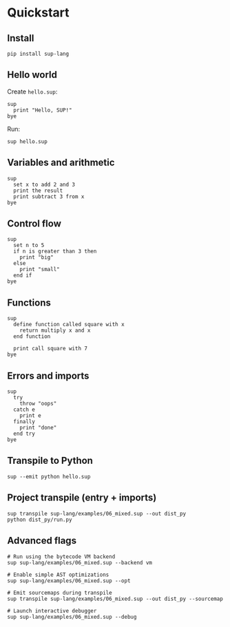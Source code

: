 Quickstart
==========

Install
-------
```
pip install sup-lang
```

Hello world
-----------
Create `hello.sup`:
```
sup
  print "Hello, SUP!"
bye
```

Run:
```
sup hello.sup
```

Variables and arithmetic
------------------------
```
sup
  set x to add 2 and 3
  print the result
  print subtract 3 from x
bye
```

Control flow
------------
```
sup
  set n to 5
  if n is greater than 3 then
    print "big"
  else
    print "small"
  end if
bye
```

Functions
---------
```
sup
  define function called square with x
    return multiply x and x
  end function

  print call square with 7
bye
```

Errors and imports
------------------
```
sup
  try
    throw "oops"
  catch e
    print e
  finally
    print "done"
  end try
bye
```

Transpile to Python
-------------------
```
sup --emit python hello.sup
```

Project transpile (entry + imports)
-----------------------------------
```
sup transpile sup-lang/examples/06_mixed.sup --out dist_py
python dist_py/run.py
```

Advanced flags
--------------
```
# Run using the bytecode VM backend
sup sup-lang/examples/06_mixed.sup --backend vm

# Enable simple AST optimizations
sup sup-lang/examples/06_mixed.sup --opt

# Emit sourcemaps during transpile
sup transpile sup-lang/examples/06_mixed.sup --out dist_py --sourcemap

# Launch interactive debugger
sup sup-lang/examples/06_mixed.sup --debug
```


